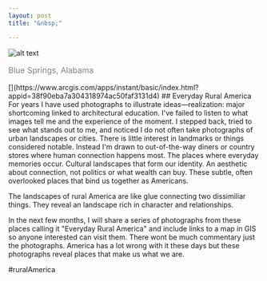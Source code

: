 ```yaml
---
layout: post
title: "&nbsp;"

---
```

![alt text](https://jonkalev.s3.us-west-2.amazonaws.com/20230203-Blue+springs_DSF9445.jpg)
<p style="color: grey; font-size: 16px;">Blue Springs, Alabama</p>
[](https://www.arcgis.com/apps/instant/basic/index.html?appid=38f90eba7a304318974ac50faf3131d4)
## Everyday Rural America 
For years I have used photographs to illustrate ideas—realization: major shortcoming linked to architectural education.
I've failed to listen to what images tell me and the experience of the moment.  
I stepped back, tried to see what stands out to me, and noticed I do not often take photographs of urban landscapes or cities. There is little interest in landmarks or things considered notable.
Instead I'm drawn to out-of-the-way diners or country stores where human connection happens most. The places where everyday memories occur.
Cultural landscapes that form our identity. An aesthetic about connection, not politics or what wealth can buy. These subtle, often overlooked places that bind us together as Americans.

The landscapes of rural America are like glue connecting two dissimiliar things.
They reveal an landscape rich in character and relationships.
 
In the next few months, I will share a series of photographs from these places calling it "Everyday Rural America" and include links to a map in GIS so anyone interested can visit them.
There wont be much commentary just the photographs. 
America has a lot wrong with it these days but these photographs reveal places that make us what we are. 

#ruralAmerica 
